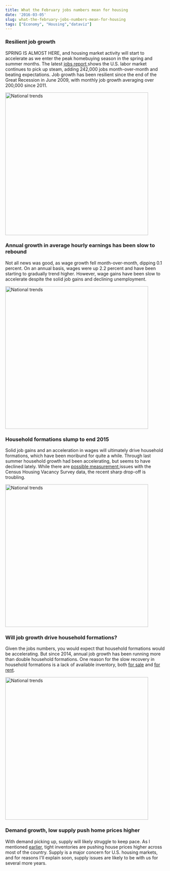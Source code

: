 ```yaml
---
title: What the February jobs numbers mean for housing
date: '2016-03-05'
slug: what-the-february-jobs-numbers-mean-for-housing
tags: ["Economy", "Housing","dataviz"]
---
```


### Resilient job growth

SPRING IS ALMOST HERE, and housing market activity will start to accelerate as we enter the peak homebuying season in the spring and summer months. The latest <a href="http://www.bls.gov/news.release/empsit.nr0.htm"> jobs report </a> shows the U.S. labor market continues to pick up steam, adding 242,000 jobs month-over-month and beating expectations. Job growth has been resilient since the end of the Great Recession in June 2009, with monthly job growth averaging over 200,000 since 2011.

<img src="../../../../img/jobs_mar_2016/jobs_mom.png" alt="National trends" style="width: 450px;"/>

### Annual growth in average hourly earnings has been slow to rebound

Not all news was good, as wage growth fell month-over-month, dipping 0.1 percent.  On an annual basis, wages were up 2.2 percent and have been starting to gradually trend higher. However, wage gains have been slow to accelerate despite the solid job gains and declining unemployment.  

<img src="../../../../img/jobs_mar_2016/earnings_yoy.png" alt="National trends" style="width: 450px;"/>

### Household formations slump to end 2015

Solid job gains and an acceleration in wages will ultimately drive household formations, which have been moribund for quite a while. Through last summer household growth had been accelerating, but seems to have declined lately. While there are <a href="http://jedkolko.com/2016/01/28/new-census-report-lowballs-household-formation/">possible measurement </a> issues with the Census Housing Vacancy Survey data, the recent sharp drop-off is troubling.

<img src="../../../../img/jobs_mar_2016/hh_yoy.png" alt="National trends" style="width: 450px;"/>

### Will job growth drive household formations?

Given the jobs numbers, you would expect that household formations would be accelerating. But since 2014, annual job growth has been running more than double household formations.  One reason for the slow recovery in household formations is a lack of available inventory, both <a href="http://www.realtor.org/news-releases/2016/02/pending-home-sales-cool-down-in-january">for sale</a> and <a href="http://www.census.gov/housing/hvs/files/currenthvspress.pdf">for rent</a>.  

<img src="../../../../img/jobs_mar_2016/jobs_hh.png" alt="National trends" style="width: 450px;"/>

### Demand growth, low supply push home prices higher

With demand picking up, supply will likely struggle to keep pace.  As I mentioned <a href="http://lenkiefer.github.io/2016/02/28/house-price-trends"> earlier</a>, tight inventories are pushing house prices higher across most of the country.  Supply is a major concern for U.S. housing markets, and for reasons I'll explain soon, supply issues are likely to be with us for several more years.







